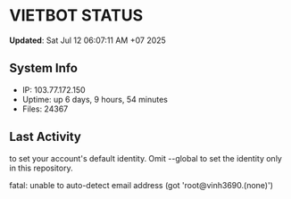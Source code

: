 # VIETBOT STATUS
**Updated**: Sat Jul 12 06:07:11 AM +07 2025

## System Info
- IP: 103.77.172.150
- Uptime: up 6 days, 9 hours, 54 minutes
- Files: 24367

## Last Activity

to set your account's default identity.
Omit --global to set the identity only in this repository.

fatal: unable to auto-detect email address (got 'root@vinh3690.(none)')
